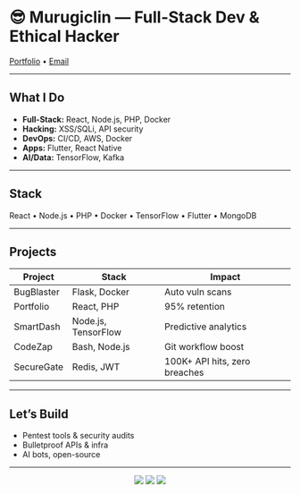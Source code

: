 # 😎 Murugiclin — Full-Stack Dev & Ethical Hacker

[Portfolio](https://devportfolio-fzzn.onrender.com) • [Email](mailto:ckimathi802@gmail.com)

---

## What I Do

- **Full-Stack:** React, Node.js, PHP, Docker
- **Hacking:** XSS/SQLi, API security
- **DevOps:** CI/CD, AWS, Docker
- **Apps:** Flutter, React Native
- **AI/Data:** TensorFlow, Kafka

---

## Stack

React • Node.js • PHP • Docker • TensorFlow • Flutter • MongoDB

---

## Projects

| Project         | Stack             | Impact                     |
|-----------------|-------------------|----------------------------|
| BugBlaster      | Flask, Docker     | Auto vuln scans            |
| Portfolio       | React, PHP        | 95% retention              |
| SmartDash       | Node.js, TensorFlow | Predictive analytics   |
| CodeZap         | Bash, Node.js     | Git workflow boost         |
| SecureGate      | Redis, JWT        | 100K+ API hits, zero breaches |

---

## Let’s Build

- Pentest tools & security audits
- Bulletproof APIs & infra
- AI bots, open-source

---

<p align="center">
  <img src="https://github-readme-stats.vercel.app/api?username=murugiclin&show_icons=true&theme=radical&hide_border=true" />
  <img src="https://github-readme-stats.vercel.app/api/top-langs/?username=murugiclin&layout=compact&theme=radical&hide_border=true" />
  <img src="https://github-readme-streak-stats.herokuapp.com?user=murugiclin&theme=radical&hide_border=true" />
</p>

